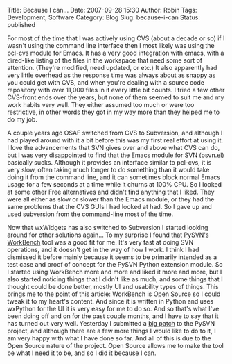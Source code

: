 Title: Because I can...
Date: 2007-09-28 15:30
Author: Robin
Tags: Development, Software
Category: Blog
Slug: because-i-can
Status: published

For most of the time that I was actively using CVS (about a decade or
so) if I wasn't using the command line interface then I most likely was
using the pcl-cvs module for Emacs. It has a very good integration with
emacs, with a dired-like listing of the files in the workspace that need
some sort of attention. (They're modified, need updated, or etc.) It
also apparently had very little overhead as the response time was always
about as snappy as you could get with CVS, and when you're dealing with
a source code repository with over 11,000 files in it every little bit
counts. I tried a few other CVS-front ends over the years, but none of
them seemed to suit me and my work habits very well. They either assumed
too much or were too restrictive, in other words they got in my way more
than they helped me to do my job.

A couple years ago OSAF switched from CVS to Subversion, and although I
had played around with it a bit before this was my first real effort at
using it. I love the advancements that SVN gives over and above what CVS
can do, but I was very disappointed to find that the Emacs module for
SVN (psvn.el) basically sucks. Although it provides an interface similar
to pcl-cvs, it is very slow, often taking much longer to do something
than it would take doing it from the command line, and it can sometimes
block normal Emacs usage for a few seconds at a time while it churns at
100% CPU. So I looked at some other Free alternatives and didn't find
anything that I liked. They were all either as slow or slower than the
Emacs module, or they had the same problems that the CVS GUIs I had
looked at had. So I gave up and used subversion from the command-line
most of the time.

Now that wxWidgets has also switched to Subversion I started looking
around for other solutions again... To my surprise I found that [PySVN's
WorkBench](http://pysvn.tigris.org/) tool was a good fit for me. It's
very fast at doing SVN operations, and it doesn't get in the way of how
I work. I think I had dismissed it before mainly because it seems to be
primarily intended as a test case and proof of concept for the PySVN
Python extension module. So I started using WorkBench more and more and
liked it more and more, but I also started noticing things that I didn't
like as much, and some things that I thought could be done better,
mostly UI and usability types of things. This brings me to the point of
this article: WorkBench is Open Source so I could tweak it to my heart's
content. And since it is written in Python and uses wxPython for the UI
it is very easy for me to do so. And so that's what I've been doing off
and on for the past couple months, and I have to say that it has turned
out very well. Yesterday I submitted a [big
patch](http://pysvn.tigris.org/issues/show_bug.cgi?id=69) to the PySVN
project, and although there are a few more things I would like to do to
it, I am very happy with what I have done so far. And all of this is due
to the Open Source nature of the project. Open Source allows me to make
the tool be what I need it to be, and so I did it because I can.

